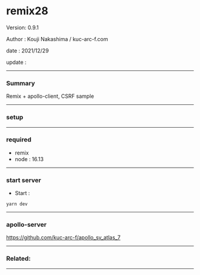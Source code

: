 # remix28

 Version: 0.9.1

 Author : Kouji Nakashima / kuc-arc-f.com

 date  : 2021/12/29  

 update  :

***
### Summary

Remix + apollo-client, CSRF sample

***
### setup


***
### required
* remix
* node : 16.13

***
### start server
* Start :

```
yarn dev
```

***
### apollo-server

https://github.com/kuc-arc-f/apollo_sv_atlas_7

***
### Related: 


***

